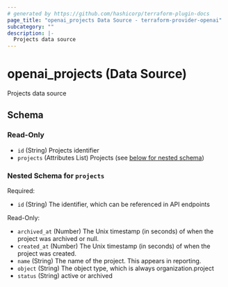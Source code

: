 ```yaml
---
# generated by https://github.com/hashicorp/terraform-plugin-docs
page_title: "openai_projects Data Source - terraform-provider-openai"
subcategory: ""
description: |-
  Projects data source
---
```


# openai_projects (Data Source)

Projects data source



<!-- schema generated by tfplugindocs -->
## Schema

### Read-Only

- `id` (String) Projects identifier
- `projects` (Attributes List) Projects (see [below for nested schema](#nestedatt--projects))

<a id="nestedatt--projects"></a>
### Nested Schema for `projects`

Required:

- `id` (String) The identifier, which can be referenced in API endpoints

Read-Only:

- `archived_at` (Number) The Unix timestamp (in seconds) of when the project was archived or null.
- `created_at` (Number) The Unix timestamp (in seconds) of when the project was created.
- `name` (String) The name of the project. This appears in reporting.
- `object` (String) The object type, which is always organization.project
- `status` (String) active or archived
